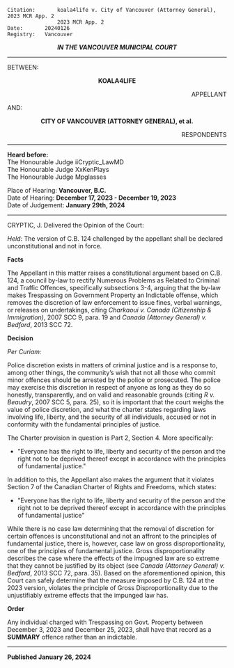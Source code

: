 	Citation:       koala4life v. City of Vancouver (Attorney General), 2023 MCR App. 2
                	2023 MCR App. 2
	Date:		20240126
	Registry:	Vancouver

<p align="center"><b><i>
				IN THE VANCOUVER MUNICIPAL COURT
</b></i>

---

BETWEEN:
<p align="center"><b>		KOALA4LIFE			</b>
<p align="right">		APPELLANT
<p>				AND:
<p align="center"><b>		CITY OF VANCOUVER (ATTORNEY GENERAL), et al.		</b>
<p align="right">		RESPONDENTS

---
	
**Heard before:**
<br> The Honourable Judge iiCryptic_LawMD
<br> The Honourable Judge XxKenPlays
<br> The Honourable Judge Mpglasses

Place of Hearing: **Vancouver, B.C.**
<br>				Date of Hearing: **December 17, 2023 - December 19, 2023**
<br>				Date of Judgement: **January 29th, 2024**
	
---

CRYPTIC, J. Delivered the Opinion of the Court:

*Held:* The version of C.B. 124 challenged by the appellant shall be declared unconstitutional and not in force. 

**Facts**

The Appellant in this matter raises a constitutional argument based on C.B. 124, a council by-law to rectify Numerous Problems as Related to Criminal and Traffic Offences, specifically subsections 3-4, arguing that the by-law makes Trespassing on Government Property an Indictable offense, which removes the discretion of law enforcement to issue fines, verbal warnings, or releases on undertakings, citing *Charkaoui v. Canada (Citizenship & Immigration)*, 2007 SCC 9, para. 19 and *Canada (Attorney General) v. Bedford*, 2013 SCC 72. 

**Decision**

*Per Curiam:*

Police discretion exists in matters of criminal justice and is a response to, among other things, the community’s wish that not all those who commit minor offences should be arrested by the police or prosecuted. The police may exercise this discretion in respect of anyone as long as they do so honestly, transparently, and on valid and reasonable grounds (citing *R v. Beaudry*, 2007 SCC 5, para. 25), so it is important that the court weighs the value of police discretion, and what the charter states regarding laws involving life, liberty, and the security of all individuals, accused or not in conformity with the fundamental principles of justice.

The Charter provision in question is Part 2, Section 4. More specifically:

 - "Everyone has the right to life, liberty and security of the person and the right not to be deprived thereof except in accordance with the principles of fundamental justice."

In addition to this, the Appellant also makes the argument that it violates Section 7 of the Canadian Charter of Rights and Freedoms, which states:

 - "Everyone has the right to life, liberty and security of the person and the right not to be deprived thereof except in accordance with the principles of fundamental justice"

While there is no case law determining that the removal of discretion for certain offences is unconstitutional and not an affront to the principles of fundamental justice, there is, however, case law on gross disproportionality, one of the principles of fundamental justice. Gross disproportionality describes the case where the effects of the impugned law are so extreme that they cannot be justified by its object (see *Canada (Attorney General) v. Bedford*, 2013 SCC 72, para. 35). Based on the aforementioned opinion, this Court can safely determine that the measure imposed by C.B. 124 at the 2023 version, violates the principle of Gross Disproportionality due to the unjustifiably extreme effects that the impunged law has. 

**Order**

Any individual charged with Trespassing on Govt. Property between December 3, 2023 and December 25, 2023, shall have that record as a **SUMMARY** offence rather than an indictable. 

---
	
**Published January 26, 2024**
